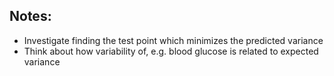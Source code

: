 ## Notes:
  * Investigate finding the test point which minimizes the predicted variance
  * Think about how variability of, e.g. blood glucose is related to expected variance
